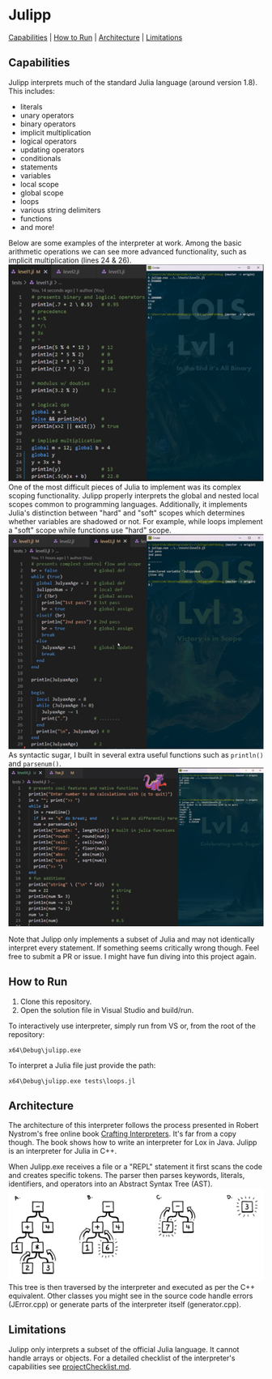 # Julipp
[Capabilities](#capabilities) | [How to Run](#how-to-run) | [Architecture](#architecture) | [Limitations](#limitations)
## Capabilities
Julipp interprets much of the standard Julia language (around version 1.8). This includes:
* literals
* unary operators
* binary operators
* implicit multiplication
* logical operators
* updating operators
* conditionals
* statements
* variables
* local scope
* global scope
* loops
* various string delimiters
* functions
* and more!

Below are some examples of the interpreter at work. Among the basic arithmetic operations we can see more advanced functionality, such as implicit multiplication (lines 24 & 26).
![Level 1](./resources/lvl01.png)
One of the most difficult pieces of Julia to implement was its complex scoping functionality. Julipp properly interprets the global and nested local scopes common to programming languages. Additionally, it implements Julia's distinction between "hard" and "soft" scopes which determines whether variables are shadowed or not. For example, while loops implement a "soft" scope while functions use "hard" scope.
![Level 3](./resources/lvl03.png)
As syntactic sugar, I built in several extra useful functions such as `println()` and `parsenum()`.
![Level 4](./resources/lvl04.png)

Note that Julipp only implements a subset of Julia and may not identically interpret every statement. If something seems critically wrong though. Feel free to submit a PR or issue. I might have fun diving into this project again.

## How to Run
1. Clone this repository.
2. Open the solution file in Visual Studio and build/run.

To interactively use interpreter, simply run from VS or, from the root of the repository:
~~~
x64\Debug\julipp.exe
~~~
To interpret a Julia file just provide the path:
~~~
x64\Debug\julipp.exe tests\loops.jl
~~~

## Architecture
The architecture of this interpreter follows the process presented in Robert Nystrom's free online book [Crafting Interpreters](https://craftinginterpreters.com/contents.html). It's far from a copy though. The book shows how to write an interpreter for Lox in Java. Julipp is an interpreter for Julia in C++.

When Julipp.exe receives a file or a "REPL" statement it first scans the code and creates specific tokens. The parser then parses keywords, literals, identifiers, and operators into an Abstract Syntax Tree (AST).
![Abstract Syntax Tree](./resources/ast.png)
This tree is then traversed by the interpreter and executed as per the C++ equivalent. Other classes you might see in the source code handle errors (JError.cpp) or generate parts of the interpreter itself (generator.cpp).

## Limitations
Julipp only interprets a subset of the official Julia language. It cannot handle arrays or objects. For a detailed checklist of the interpreter's capabilities see [projectChecklist.md](./projectChecklist.md).

